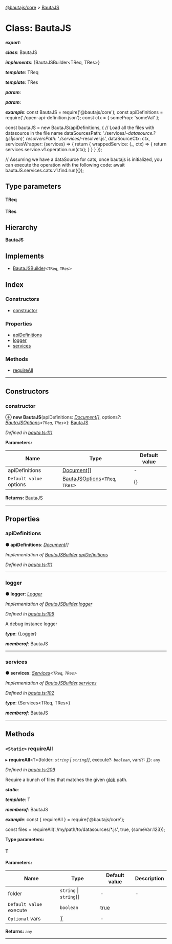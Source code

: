 [@bautajs/core](../README.md) > [BautaJS](../classes/bautajs.md)

# Class: BautaJS

*__export__*: 

*__class__*: BautaJS

*__implements__*: {BautaJSBuilder<TReq, TRes>}

*__template__*: TReq

*__template__*: TRes

*__param__*: 

*__param__*: 

*__example__*: const BautaJS = require('@bautajs/core'); const apiDefinitions = require('./open-api-definition.json'); const ctx = { someProp: 'someVal' };

const bautaJS = new BautaJS(apiDefinitions, { // Load all the files with datasource in the file name dataSourcesPath: './services/_\-datasource.?(js\|json)', resolversPath: './services/_\-resolver.js', dataSourceCtx: ctx, servicesWrapper: (services) => { return { wrappedService: (\_, ctx) => { return services.service.v1.operation.run(ctx); } } } });

// Assuming we have a dataSource for cats, once bautajs is initialized, you can execute the operation with the following code: await bautaJS.services.cats.v1.find.run({});

## Type parameters
#### TReq 
#### TRes 
## Hierarchy

**BautaJS**

## Implements

* [BautaJSBuilder](../interfaces/bautajsbuilder.md)<`TReq`, `TRes`>

## Index

### Constructors

* [constructor](bautajs.md#constructor)

### Properties

* [apiDefinitions](bautajs.md#apidefinitions)
* [logger](bautajs.md#logger)
* [services](bautajs.md#services)

### Methods

* [requireAll](bautajs.md#requireall)

---

## Constructors

<a id="constructor"></a>

###  constructor

⊕ **new BautaJS**(apiDefinitions: *[Document](../#document)[]*, options?: *[BautaJSOptions](../interfaces/bautajsoptions.md)<`TReq`, `TRes`>*): [BautaJS](bautajs.md)

*Defined in [bauta.ts:111](https://github.axa.com/Digital/bauta-nodejs/blob/167ddcc/packages/bautajs/src/bauta.ts#L111)*

**Parameters:**

| Name | Type | Default value |
| ------ | ------ | ------ |
| apiDefinitions | [Document](../#document)[] | - |
| `Default value` options | [BautaJSOptions](../interfaces/bautajsoptions.md)<`TReq`, `TRes`> |  {} |

**Returns:** [BautaJS](bautajs.md)

___

## Properties

<a id="apidefinitions"></a>

###  apiDefinitions

**● apiDefinitions**: *[Document](../#document)[]*

*Implementation of [BautaJSBuilder](../interfaces/bautajsbuilder.md).[apiDefinitions](../interfaces/bautajsbuilder.md#apidefinitions)*

*Defined in [bauta.ts:111](https://github.axa.com/Digital/bauta-nodejs/blob/167ddcc/packages/bautajs/src/bauta.ts#L111)*

___
<a id="logger"></a>

###  logger

**● logger**: *[Logger](../interfaces/logger.md)*

*Implementation of [BautaJSBuilder](../interfaces/bautajsbuilder.md).[logger](../interfaces/bautajsbuilder.md#logger)*

*Defined in [bauta.ts:109](https://github.axa.com/Digital/bauta-nodejs/blob/167ddcc/packages/bautajs/src/bauta.ts#L109)*

A debug instance logger

*__type__*: {Logger}

*__memberof__*: BautaJS

___
<a id="services"></a>

###  services

**● services**: *[Services](../#services)<`TReq`, `TRes`>*

*Implementation of [BautaJSBuilder](../interfaces/bautajsbuilder.md).[services](../interfaces/bautajsbuilder.md#services)*

*Defined in [bauta.ts:102](https://github.axa.com/Digital/bauta-nodejs/blob/167ddcc/packages/bautajs/src/bauta.ts#L102)*

*__type__*: {Services<TReq, TRes>}

*__memberof__*: BautaJS

___

## Methods

<a id="requireall"></a>

### `<Static>` requireAll

▸ **requireAll**<`T`>(folder: *`string` \| `string`[]*, execute?: *`boolean`*, vars?: *[T]()*): `any`

*Defined in [bauta.ts:209](https://github.axa.com/Digital/bauta-nodejs/blob/167ddcc/packages/bautajs/src/bauta.ts#L209)*

Require a bunch of files that matches the given [glob](https://github.com/isaacs/node-glob) path.

*__static__*: 

*__template__*: T

*__memberof__*: BautaJS

*__example__*: const { requireAll } = require('@bautajs/core');

const files = requireAll('./my/path/to/datasources/\*.js', true, {someVar:123});

**Type parameters:**

#### T 
**Parameters:**

| Name | Type | Default value | Description |
| ------ | ------ | ------ | ------ |
| folder | `string` \| `string`[] | - |  \- |
| `Default value` execute | `boolean` | true |
| `Optional` vars | [T]() | - |

**Returns:** `any`

___

